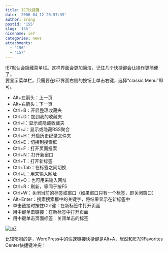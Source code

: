 ```yaml
---
title: IE7快捷键
date: '2006-04-12 20:57:39'
author: zrong
postid: '155'
slug: '155'
nicename: ie7
categories: news
attachments:
  - '156'
  - '157'
---
```


IE7默认会隐藏菜单栏。这样界面会更加简洁，记住几个快捷键会让操作更简便了。  
要显示菜单栏，只需要在IE7界面右侧的按钮上单击右键，选择“classic
Menu”即可。

-   Alt+左箭头：上一页
-   Alt+右箭头：下一页
-   Ctrl+B：开启整理收藏夹
-   Ctrl+D：加到我的收藏夹
-   Ctrl+I：显示或隐藏收藏夹
-   Ctrl+J：显示或隐藏RSS聚合
-   Ctrl+H：开启历史纪录文件夹
-   Ctrl+E：切换到搜索框
-   Ctrl+F：打开页面搜索
-   Ctrl+N：打开新窗口
-   Ctrl+T：打开新标签
-   Ctrl+Tab：在标签之间切换
-   Ctrl+L：用来输入网址
-   Ctrl+O：也可用来输入网址
-   Ctrl+R：刷新，等同于按F5
-   Ctrl+W：关闭当前的标签或窗口（如果窗口只有一个标签，即关闭窗口）
-   Alt+Enter：搜索搜索框中的关键字，将结果显示在新标签中
-   单击链接时按住Ctrl键：在新标签中打开页面
-   用中键单击链接：在新标签中打开页面
-   用中键单击页面标签：关闭单击的标签

<!--more-->  

[![ie7](/uploads/2006/04/ie7_s.jpg)](/uploads/2006/04/ie7.jpg)

比较郁闷的是，WordPress中的快速链接快捷键是Alt+A，居然和IE7的Favorites
Center快捷键冲突！

